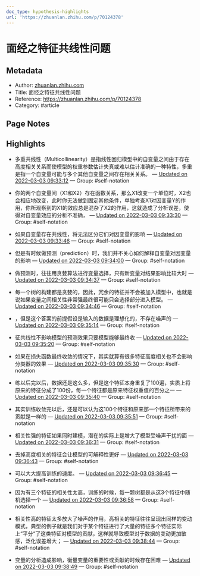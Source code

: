 ```yaml
---
doc_type: hypothesis-highlights
url: 'https://zhuanlan.zhihu.com/p/70124378'
---
```


# 面经之特征共线性问题

## Metadata
- Author: [zhuanlan.zhihu.com]()
- Title: 面经之特征共线性问题
- Reference: https://zhuanlan.zhihu.com/p/70124378
- Category: #article

## Page Notes
## Highlights
- 多重共线性（Multicollinearity）是指线性回归模型中的自变量之间由于存在高度相关关系而使模型的权重参数估计失真或难以估计准确的一种特性，多重是指一个自变量可能与多个其他自变量之间存在相关关系。 — [Updated on 2022-03-03 09:33:12](https://hyp.is/46HouJqREey7Tf9DSns_Qw/zhuanlan.zhihu.com/p/70124378) — Group: #self-notation

- 你的两个自变量间（X1和X2）存在函数关系，那么X1改变一个单位时，X2也会相应地改变，此时你无法做到固定其他条件，单独考查X1对因变量Y的作用，你所观察到的X1的效应总是混杂了X2的作用，这就造成了分析误差，使得对自变量效应的分析不准确， — [Updated on 2022-03-03 09:33:30](https://hyp.is/7tg2zpqREeyy0a9SgZxKAQ/zhuanlan.zhihu.com/p/70124378) — Group: #self-notation

- 如果自变量存在共线性，将无法区分它们对因变量的影响 — [Updated on 2022-03-03 09:33:46](https://hyp.is/-F7gvJqREeyVtb9ja74f7Q/zhuanlan.zhihu.com/p/70124378) — Group: #self-notation

- 但是有时候做预测（prediction）时，我们并不关心如何解释自变量对因变量的影响 — [Updated on 2022-03-03 09:34:00](https://hyp.is/AD1pDJqSEey7T_fzpH__mA/zhuanlan.zhihu.com/p/70124378) — Group: #self-notation

- 做预测时，往往用贪婪算法进行变量选择，只有新变量对结果影响比较大时 — [Updated on 2022-03-03 09:34:37](https://hyp.is/Fjqm8pqSEeymWFPFIdeVHA/zhuanlan.zhihu.com/p/70124378) — Group: #self-notation

- 每一个树的构建都是贪婪的，因此，冗余的特征并不会被加入模型中，也就是说如果变量之间相关性非常强最终很可能只会选择部分进入模型。 — [Updated on 2022-03-03 09:34:46](https://hyp.is/HBlHIpqSEeyrvvOhO2MOHg/zhuanlan.zhihu.com/p/70124378) — Group: #self-notation

- ，但是这个答案的前提假设是输入的数据是理想化的，不存在噪声的 — [Updated on 2022-03-03 09:35:14](https://hyp.is/LICd9JqSEeyR7nfxSS0BEQ/zhuanlan.zhihu.com/p/70124378) — Group: #self-notation

- 征共线性不影响模型的预测效果只要模型能够最终收 — [Updated on 2022-03-03 09:35:20](https://hyp.is/L-7G0pqSEeyXkR87XqB2hg/zhuanlan.zhihu.com/p/70124378) — Group: #self-notation

- 如果在损失函数最终收敛的情况下，其实就算有很多特征高度相关也不会影响分类器的效果 — [Updated on 2022-03-03 09:35:30](https://hyp.is/Nf2NfpqSEeyOPL-xRgFCmw/zhuanlan.zhihu.com/p/70124378) — Group: #self-notation

- 练以后完以后，数据还是这么多，但是这个特征本身重复了100遍，实质上将原来的特征分成了100份，每一个特征都是原来特征权重值的百分之一 — [Updated on 2022-03-03 09:35:40](https://hyp.is/O9SslpqSEeynuHNCC4u-lw/zhuanlan.zhihu.com/p/70124378) — Group: #self-notation

- 其实训练收敛完以后，还是可以认为这100个特征和原来那一个特征所带来的贡献是一样的 — [Updated on 2022-03-03 09:35:51](https://hyp.is/QnjAvpqSEeyR75OhAfIxpw/zhuanlan.zhihu.com/p/70124378) — Group: #self-notation

- 相关性强的特征如果同时建模，潜在的实际上是增大了模型受噪声干扰的面 — [Updated on 2022-03-03 09:36:31](https://hyp.is/Wm9mvpqSEeyISxdEU5hMYw/zhuanlan.zhihu.com/p/70124378) — Group: #self-notation

- 去掉高度相关的特征会让模型的可解释性更好 — [Updated on 2022-03-03 09:36:43](https://hyp.is/YZy8mJqSEeynurcAbsw87w/zhuanlan.zhihu.com/p/70124378) — Group: #self-notation

- 可以大大提高训练的速度。 — [Updated on 2022-03-03 09:36:45](https://hyp.is/YqkXCJqSEeyr4kMvDTE2vw/zhuanlan.zhihu.com/p/70124378) — Group: #self-notation

- 因为有三个特征的相关性太高，训练的时候，每一颗树都是从这3个特征中随机选择一个 — [Updated on 2022-03-03 09:36:58](https://hyp.is/aqxLoJqSEey5m5No4cJQWg/zhuanlan.zhihu.com/p/70124378) — Group: #self-notation

- 相关性高的特征太多放大了噪声的作用，高相关的特征往往呈现出同样的变动模式，典型的例子就是我们对于某个特征进行了大量的特征多个特征实际上“平分“了这类特征对模型的贡献，这样就导致模型对于数据的变动更加敏感，泛化误差增大； — [Updated on 2022-03-03 09:38:44](https://hyp.is/qbEg0pqSEeyk9helw3TOKA/zhuanlan.zhihu.com/p/70124378) — Group: #self-notation

- 变量的分析造成影响，衡量变量的重要性或贡献的时候存在困难 — [Updated on 2022-03-03 09:38:49](https://hyp.is/rPUiwJqSEey8edP8F4ljBQ/zhuanlan.zhihu.com/p/70124378) — Group: #self-notation





